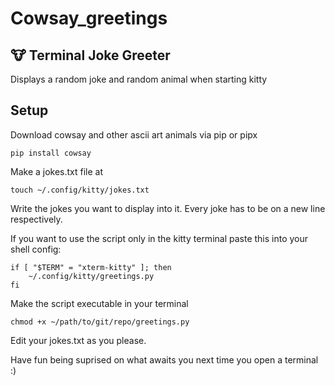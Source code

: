 # Cowsay_greetings
## 🐮 Terminal Joke Greeter
Displays a random joke and random animal when starting kitty
## Setup
Download cowsay and other ascii art animals via pip or pipx
```
pip install cowsay
```

Make a jokes.txt file at 
```
touch ~/.config/kitty/jokes.txt
```
Write the jokes you want to display into it. Every joke has to be on a new line respectively.

If you want to use the script only in the kitty terminal paste this into your shell config:
```
if [ "$TERM" = "xterm-kitty" ]; then
    ~/.config/kitty/greetings.py
fi
```

Make the script executable in your terminal
```
chmod +x ~/path/to/git/repo/greetings.py
```
Edit your jokes.txt as you please.

Have fun being suprised on what awaits you next time you open a terminal :)
